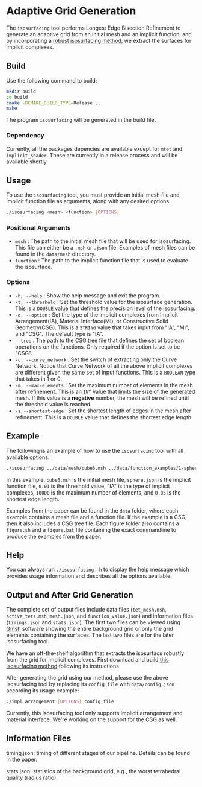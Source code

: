# Adaptive Grid Generation

The `isosurfacing` tool performs Longest Edge Bisection Refinement to generate an adaptive grid from an initial mesh and an implicit function, and by incorporating a [robust isosurfacing method](https://github.com/duxingyi-charles/Robust-Implicit-Surface-Networks/tree/main), we extract the surfaces for implicit complexes.

## Build

Use the following command to build: 

```bash
mkdir build
cd build
cmake -DCMAKE_BUILD_TYPE=Release ..
make
```
The program `isosurfacing` will be generated in the build file. 

### Dependency

Currently, all the packages depencies are available except for `mtet` and `implicit_shader`. These are currently in a release process and will be available shortly.

## Usage

To use the `isosurfacing` tool, you must provide an initial mesh file and implicit function file as arguments, along with any desired options.

```bash
./isosurfacing <mesh> <function> [OPTIONS]
```

### Positional Arguments

- `mesh` : The path to the initial mesh file that will be used for isosurfacing. This file can either be a `.msh` or `.json` file. 
Examples of mesh files can be found in the `data/mesh` directory.
- `function` : The path to the implicit function file that is used to evaluate the isosurface.

### Options

- `-h, --help` : Show the help message and exit the program.
- `-t, --threshold` : Set the threshold value for the isosurface generation. This is a `DOUBLE` value that defines the precision level of the isosurfacing.
- `-o, --option` : Set the type of the implicit complexes from Implicit Arrangement(IA), Material Interface(MI), or Constructive Solid Geometry(CSG). This is a `STRING` value that takes input from "IA", "MI", and "CSG". The default type is "IA".
- `--tree` : The path to the CSG tree file that defines the set of boolean operations on the functions. Only required if the option is set to be "CSG".
- `-c, --curve_network` : Set the switch of extracting only the Curve Network. Notice that Curve Network of all the above implicit complexes are different given the same set of input functions. This is a `BOOLEAN` type that takes in 1 or 0.
- `-m, --max-elements` : Set the maximum number of elements in the mesh after refinement. This is an `INT` value that limits the size of the generated mesh. If this value is a **negative** number, the mesh will be refined until the threshold value is reached.
- `-s,--shortest-edge` : Set the shortest length of edges in the mesh after refinement. This is a `DOUBLE` value that defines the shortest edge length.

## Example

The following is an example of how to use the `isosurfacing` tool with all available options:

```bash
./isosurfacing ../data/mesh/cube6.msh ../data/function_examples/1-sphere.json -t 0.01 -o "IA" -m 10000 -s 0.05
```

In this example, `cube6.msh` is the initial mesh file, `sphere.json` is the implicit function file, `0.01` is the threshold value, "IA" is the type of implicit complexes, `10000` is the maximum number of elements, and `0.05` is the shortest edge length.

Examples from the paper can be found in the `data` folder, where each example contains a mesh file and a function file. If the example is a CSG, then it also includes a CSG tree file. Each figure folder also contains a `figure.sh` and a `figure.bat` file containing the exact commandline to produce the examples from the paper.

## Help

You can always run `./isosurfacing -h` to display the help message which provides usage information and describes all the options available.

## Output and After Grid Generation

The complete set of output files include data files (`tet_mesh.msh`, `active_tets.msh`, `mesh.json`, and `function_value.json`) and information files (`timings.json` and `stats.json`). The first two files can be viewed using [Gmsh](https://gmsh.info/) software showing the entire background grid or only the grid elements containing the surfaces. The last two files are for the later isosurfacing tool. 

We have an off-the-shelf algorithm that extracts the isosurfacs robustly from the grid for implicit complexes. First download and build [this isosurfacing method](https://github.com/duxingyi-charles/Robust-Implicit-Surface-Networks/tree/main) following its instructions

After generating the grid using our method, please use the above isosurfacing tool by replacing its `config_file` with `data/config.json` according its usage example: 

```bash
./impl_arrangement [OPTIONS] config_file
```

 Currently, this isosurfacing tool only supports implicit arrangement and material interface. We're working on the support for the CSG as well.
 
 ## Information Files
 
timing.json: timing of different stages of our pipeline. Details can be found in the paper.

stats.json: statistics of the background grid, e.g., the worst tetrahedral quality (radius ratio).
